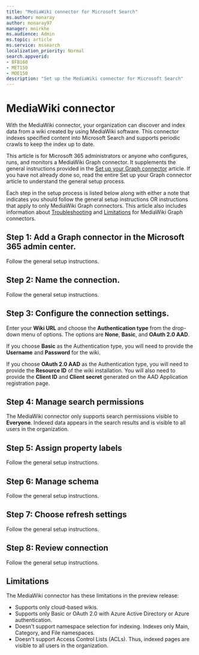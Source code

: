 ```yaml
---
title: "MediaWiki connector for Microsoft Search"
ms.author: monaray
author: monaray97
manager: mnirkhe
ms.audience: Admin
ms.topic: article
ms.service: mssearch
localization_priority: Normal
search.appverid:
- BFB160
- MET150
- MOE150
description: "Set up the MediaWiki connector for Microsoft Search"
---
```


# MediaWiki connector

With the MediaWiki connector, your organization can discover and index data from a wiki created by using MediaWiki software. This 
connector indexes specified content into Microsoft Search and supports periodic crawls to keep the index up to date.

This article is for Microsoft 365 administrators or anyone who configures, runs, and monitors a MediaWiki Graph connector. It supplements the
general instructions provided in the [Set up your Graph connector](configure-connector.md) article. If you have not 
already done so, read the entire Set up your Graph connector article to understand the general setup process.

Each step in the setup process is listed below along with either a note that indicates you should follow the general setup instructions OR 
instructions that apply to only MediaWiki Graph connectors. This article also includes information about [Troubleshooting](#troubleshooting) and [Limitations](#Limitations) for MediaWiki Graph connectors. 

## Step 1: Add a Graph connector in the Microsoft 365 admin center.
Follow the general setup instructions.

## Step 2: Name the connection.
Follow the general setup instructions.
 
## Step 3: Configure the connection settings.
Enter your **Wiki URL** and choose the **Authentication type** from the drop-down menu of options. The options are **None**, **Basic**, and **OAuth
2.0 AAD**.

If you choose **Basic** as the Authentication type, you will need to provide the **Username** and **Password** for the wiki.

If you choose **OAuth 2.0 AAD** as the Authentication type, you will need to provide the **Resource ID** of the wiki installation. You will also 
need to provide the **Client ID** and **Client secret** generated on the AAD Application registration page. 

## Step 4: Manage search permissions
The MediaWiki connector only supports search permissions visible to **Everyone**. Indexed data appears in the search results and is visible to all 
users in the organization.

## Step 5: Assign property labels
Follow the general setup instructions.

## Step 6: Manage schema
Follow the general setup instructions.

## Step 7: Choose refresh settings
Follow the general setup instructions.

## Step 8: Review connection
Follow the general setup instructions.

<!---## Troubleshooting-->
<!---To be added-->

## Limitations
The MediaWiki connector has these limitations in the preview release:

* Supports only cloud-based wikis.
* Supports only Basic or OAuth 2.0 with Azure Active Directory or Azure authentication.
* Doesn't support namespace selection for indexing. Indexes only Main, Category, and File namespaces.
* Doesn't support Access Control Lists (ACLs). Thus, indexed pages are visible to all users in the organization.
